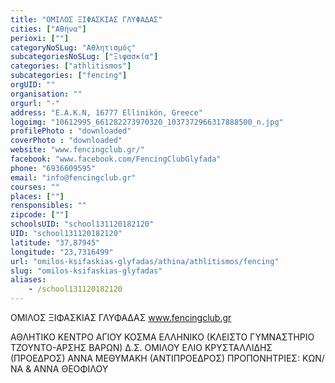 ```yaml
---
title: "ΟΜΙΛΟΣ ΞΙΦΑΣΚΙΑΣ ΓΛΥΦΑΔΑΣ"
cities: ["Αθήνα"]
perioxi: [""]
categoryNoSLug: "Αθλητισμός"
subcategoriesNoSLug: ["Ξιφασκία"]
categories: ["athlitismos"]
subcategories: ["fencing"]
orgUID: ""
organisation: ""
orgurl: "-"
address: "Ε.Α.Κ.Ν, 16777 Ellinikón, Greece"
logoimg: "10612995_661282273970320_1037372966317888500_n.jpg"
profilePhoto : "downloaded"
coverPhoto : "downloaded"
website: "www.fencingclub.gr/"
facebook: "www.facebook.com/FencingClubGlyfada"
phone: "6936609595"
email: "info@fencingclub.gr"
courses: ""
places: [""]
rensponsibles: ""
zipcode: [""]
schoolsUID: "school131120182120"
UID: "school131120182120"
latitude: "37,87945"
longitude: "23,7316499"
url: "omilos-ksifaskias-glyfadas/athina/athlitismos/fencing"
slug: "omilos-ksifaskias-glyfadas"
aliases:
    - /school131120182120
---
```



ΟΜΙΛΟΣ ΞΙΦΑΣΚΙΑΣ ΓΛΥΦΑΔΑΣ www.fencingclub.gr

ΑΘΛΗΤΙΚΟ ΚΕΝΤΡΟ ΑΓΙΟΥ ΚΟΣΜΑ ΕΛΛΗΝΙΚΟ (ΚΛΕΙΣΤΟ ΓΥΜΝΑΣΤΗΡΙΟ ΤΖΟΥΝΤΟ-ΑΡΣΗΣ ΒΑΡΩΝ) Δ.Σ. ΟΜΙΛΟΥ ΕΛΙΟ ΚΡΥΣΤΑΛΛΙΔΗΣ (ΠΡΟΕΔΡΟΣ) ΑΝΝΑ ΜΕΘΥΜΑΚΗ (ΑΝΤΙΠΡΟΕΔΡΟΣ) ΠΡΟΠΟΝΗΤΡΙΕΣ: ΚΩΝ/ΝΑ &amp; ΑΝΝΑ ΘΕΟΦΙΛΟΥ